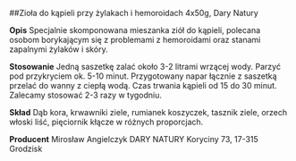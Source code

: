 ##Zioła do kąpieli przy żylakach i hemoroidach 4x50g, Dary Natury

**Opis** Specjalnie skomponowana mieszanka ziół do kąpieli, polecana osobom borykającym się z problemami z hemoroidami oraz stanami zapalnymi żylaków i skóry.

**Stosowanie** Jedną saszetkę zalać około 3-2 litrami wrzącej wody. Parzyć pod przykryciem ok. 5-10 minut. Przygotowany napar łącznie z saszetką przelać do wanny z ciepłą wodą. Czas trwania kąpieli od 15 do 30 minut. Zalecamy stosować 2-3 razy w tygodniu.

**Skład** Dąb kora, krwawniki ziele, rumianek koszyczek, tasznik ziele, orzech włoski liść, pięciornik kłącze w różnych proporcjach.

**Producent** Mirosław Angielczyk DARY NATURY
Koryciny 73, 17-315 Grodzisk